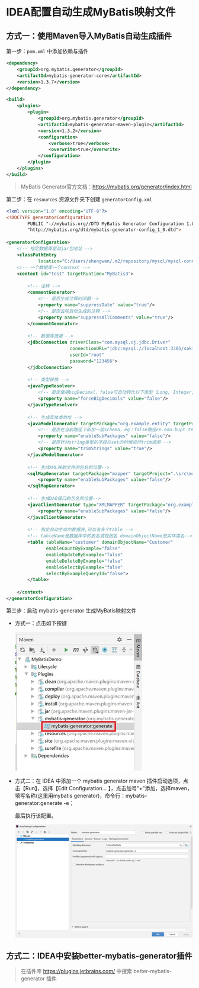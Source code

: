 # IDEA配置自动生成MyBatis映射文件

## 方式一：使用Maven导入MyBatis自动生成插件

第一步：`pom.xml` 中添加依赖与插件

```xml
<dependency>
    <groupId>org.mybatis.generator</groupId>
    <artifactId>mybatis-generator-core</artifactId>
    <version>1.3.7</version>
</dependency>
```

```xml
<build>
    <plugins>
        <plugin>
            <groupId>org.mybatis.generator</groupId>
            <artifactId>mybatis-generator-maven-plugin</artifactId>
            <version>1.3.2</version>
            <configuration>
                <verbose>true</verbose>
                <overwrite>true</overwrite>
            </configuration>
        </plugin>
    </plugins>
</build>
```

> MyBatis Generator官方文档：https://mybatis.org/generator/index.html

第二步：在 `resources` 资源文件夹下创建 `generatorConfig.xml`

```xml
<?xml version="1.0" encoding="UTF-8"?>
<!DOCTYPE generatorConfiguration
        PUBLIC "-//mybatis.org//DTD MyBatis Generator Configuration 1.0//EN"
        "http://mybatis.org/dtd/mybatis-generator-config_1_0.dtd">

<generatorConfiguration>
    <!-- 指定数据库驱动jar包地址 -->
    <classPathEntry
            location="C:/Users/shengwen/.m2/repository/mysql/mysql-connector-java/8.0.23/mysql-connector-java-8.0.23.jar"/>
    <!-- 一个数据库一个context -->
    <context id="test" targetRuntime="MyBatis3">

        <!-- 注释 -->
        <commentGenerator>
            <!-- 是否生成注释时间戳-->
            <property name="suppressDate" value="true"/>
            <!-- 是否去除自动生成的注释 -->
            <property name="suppressAllComments" value="true"/>
        </commentGenerator>

        <!-- 数据库连接 -->
        <jdbcConnection driverClass="com.mysql.cj.jdbc.Driver"
                        connectionURL="jdbc:mysql://localhost:3305/sakila?useSSL=false&amp;serverTimezone=GMT"
                        userId="root"
                        password="123456">
        </jdbcConnection>

        <!-- 类型转换 -->
        <javaTypeResolver>
            <!-- 是否使用bigDecimal，false可自动转化以下类型（Long, Integer, Short, etc.） -->
            <property name="forceBigDecimals" value="false"/>
        </javaTypeResolver>

        <!-- 生成实体类地址 -->
        <javaModelGenerator targetPackage="org.example.entity" targetProject=".\src\main\java">
            <!-- 是否在当前路径下新加一层schema，eg：false路径cn.edu.bupt.test.pojo，true:cn.edu.bupt.test.pojo.[schemaName] -->
            <property name="enableSubPackages" value="false"/>
            <!-- 是否针对string类型的字段在set的时候进行trim调用 -->
            <property name="trimStrings" value="true"/>
        </javaModelGenerator>

        <!-- 生成XML映射文件的包名和位置-->
        <sqlMapGenerator targetPackage="mapper" targetProject=".\src\main\resources">
            <property name="enableSubPackages" value="false"/>
        </sqlMapGenerator>

        <!-- 生成DAO接口的包名和位置-->
        <javaClientGenerator type="XMLMAPPER" targetPackage="org.example.dao" targetProject=".\src\main\java">
            <property name="enableSubPackages" value="false"/>
        </javaClientGenerator>

        <!-- 指定自动生成的数据表,可以有多个table -->
        <!-- tableName是数据库中的表名或视图名 domainObjectName是实体类名-->
        <table tableName="customer" domainObjectName="Customer"
               enableCountByExample="false"
               enableUpdateByExample="false"
               enableDeleteByExample="false"
               enableSelectByExample="false"
               selectByExampleQueryId="false">
        </table>

    </context>
</generatorConfiguration>
```

第三步：启动 mybatis-generator 生成MyBatis映射文件

+ 方式一：点击如下按键

  ![](image/启动mybatis-generator插件.JPG)



+ 方式二：在 IDEA 中添加一个 mybatis generator maven 插件启动选项，点击【Run】，选择【Edit Configuration… 】，点击加号"+"添加，选择maven，填写名称(这里用mybatis generator)，命令行：mybatis-generator:generate -e；

  最后执行该配置。

  ![](image/IDEA配置自动生成MyBatis映射文件.png)

## 方式二：IDEA中安装better-mybatis-generator插件

> 在插件库 https://plugins.jetbrains.com/ 中搜索 better-mybatis-generator 插件